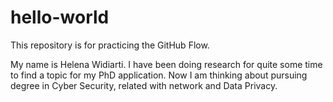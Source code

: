 # hello-world
This repository is for practicing the GitHub Flow.

My name is Helena Widiarti. I have been doing research for quite some time to find a topic for my PhD application. Now I am thinking about pursuing degree in Cyber Security, related with network and Data Privacy.
